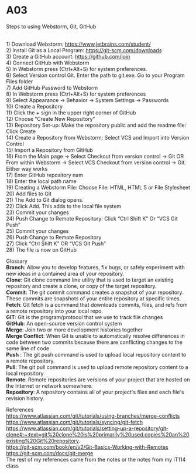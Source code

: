 # A03
Steps to using Webstorm, Git, GitHub

<br />1) Download Webstorm: https://www.jetbrains.com/student/
<br />2) Install Git as a Local Program: https://git-scm.com/downloads
<br />3) Create a GitHub account: https://github.com/join
<br />4) Connect GitHub with Webstorm
<br />5) In Webstorm press (Ctrl+Alt+S) for system preferences.
<br />6) Select Version control Git. Enter the path to git.exe. Go to your Program Files folder 
<br />7) Add GitHub Password to Webstorm
<br />8) In Webstorm press (Ctrl+Alt+S) for system preferences
<br />9) Select  Appearance -> Behavior -> System Settings -> Passwords
<br />10) Create a Repository
<br />11) Click the + sign in the upper right corner of GitHub
<br />12) Choose “Create New Repository”
<br />13) Repository Set-up: Make the repository public and add the readme file: Click Create
<br />14) Create a Repository from Webstorm: Select VCS and Import into Version Control
<br />15) Import a Repository from GitHub
<br />16) From the Main page -> Select Checkout from version control -> Git OR From within Webstorm ->  Select VCS Checkout from version control -> Git. Either way works
<br />17) Enter GitHub repository nam
<br />18) Enter the local path name
<br />19) Creating a Webstorm File: Choose File: HTML, HTML 5 or File Stylesheet
<br />20) Add files to Git
<br />21) The Add to Git dialog opens.
<br />22) Click Add. This adds to the local file system
<br />23) Commit your changes
<br />24) Push Change to Remote Repository: Click “Ctrl Shift K” Or “VCS Git Push”
<br />25) Commit your changes 
<br />26) Push Change to Remote Repository
<br />27) Click “Ctrl Shift K” OR “VCS Git Push”
<br />28) The file is now on GitHub




Glossary
<br />**Branch**: Allow you to develop features, fix bugs, or safely experiment with new ideas in a contained area of your repository.
<br />**Clone**: Git clone command line utility that is used to target an existing repository and create a clone, or copy of the target repository.
<br />**Commit**: The git commit command creates a snapshot of your repository. These commits are snapshots of your entire repository at specific times.
<br />**Fetch**: Git fetch is a command that downloads commits, files, and refs from a remote repository into your local repo.
<br />**GIT**: Git is the program/protocol that we use to track file changes
<br />**GitHub**: An open-source version control system
<br />**Merge**: Join two or more development histories together
<br />**Merge Conflict**: When Git is unable to automatically resolve differences in code between two commits because there are conflicting changes to the same line of code
<br />**Push** : The git push command is used to upload local repository content to a remote repository.
<br />**Pull**: The git pull command is used to upload remote repository content to a local repository
<br />**Remote**: Remote repositories are versions of your project that are hosted on the Internet or network somewhere.
<br />**Repository**: A repository contains all of your project's files and each file's revision history.

References 
<br />https://www.atlassian.com/git/tutorials/using-branches/merge-conflicts
<br />https://www.atlassian.com/git/tutorials/syncing/git-fetch
<br />https://www.atlassian.com/git/tutorials/setting-up-a-repository/git-clone#:~:text=git%20clone%20is%20primarily%20used,copies%20an%20existing%20Git%20repository.
<br />https://git-scm.com/book/en/v2/Git-Basics-Working-with-Remotes
<br />https://git-scm.com/docs/git-merge
<br />The rest of my references came from the notes or the notes from my IT114 class
